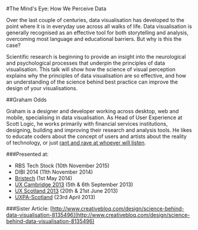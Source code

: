 #The Mind's Eye: How We Perceive Data

Over the last couple of centuries, data visualisation has developed to the point where it is in everyday use across all walks of life. Data visualisation is generally recognised as an effective tool for both storytelling and analysis, overcoming most language and educational barriers. But why is this the case?

Scientific research is beginning to provide an insight into the neurological and psychological processes that underpin the principles of data visualisation. This talk will show how the science of visual perception explains why the principles of data visualisation are so effective, and how an understanding of the science behind best practice can improve the design of your visualisations.

##Graham Odds

Graham is a designer and developer working across desktop, web and mobile, specialising in data visualisation. As Head of User Experience at Scott Logic, he works primarily with financial services institutions, designing, building and improving their research and analysis tools. He likes to educate coders about the concept of users and artists about the reality of technology, or just [rant and rave at whoever will listen](http://www.scottlogic.co.uk/blog/graham/).

###Presented at:
* RBS Tech Stock (10th November 2015)
* DIBI 2014 (11th November 2014)
* [Bristech](http://www.meetup.com/bristech/events/169970032/) (1st May 2014)
* [UX Cambridge 2013](http://uxcambridge.net/uxc2013/sessions/index.php?session=4) (5th & 6th September 2013)
* [UX Scotland 2013](http://uxscotland.net/sessions/index.php?session=6) (20th & 21st June 2013)
* [UXPA-Scotland](http://uxpa-scotland.org/events.php/the-minds-eye-the-science-behind-data-visualisation) (23rd April 2013)

###Sister Article: [http://www.creativebloq.com/design/science-behind-data-visualisation-8135496](http://www.creativebloq.com/design/science-behind-data-visualisation-8135496)
